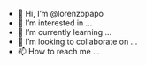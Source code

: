 - 👋 Hi, I’m @lorenzopapo
- 👀 I’m interested in ...
- 🌱 I’m currently learning ...
- 💞️ I’m looking to collaborate on ...
- 📫 How to reach me ...

<!---
lorenzopapo/lorenzopapo is a ✨ special ✨ repository because its `README.md` (this file) appears on your GitHub profile.
You can click the Preview link to take a look at your changes.
--->

